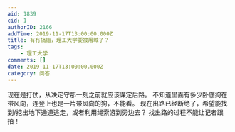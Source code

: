 ```yaml
---
aid: 1839
cid: 1
authorID: 2166
addTime: 2019-11-17T13:00:00.000Z
title: 有冇搞错，理工大学要被屠城了？
tags:
    - 理工大学
comments: []
date: 2019-11-17T13:00:00.000Z
category: 问答
---
```


现在是打仗，从决定守那一刻之前就应该谋定后路。 不知道里面有多少卧底狗在带风向，连登上也是一片带风向的狗，不能看。 现在出路已经断绝了，希望能找到/挖出地下通道逃走，或者利用绳索游到旁边去？ 找出路的过程不能让记者跟拍！
